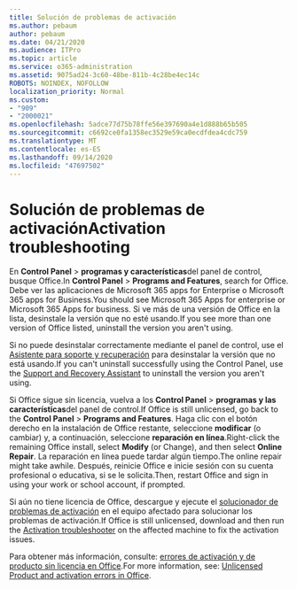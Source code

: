 ```yaml
---
title: Solución de problemas de activación
ms.author: pebaum
author: pebaum
ms.date: 04/21/2020
ms.audience: ITPro
ms.topic: article
ms.service: o365-administration
ms.assetid: 9075ad24-3c60-48be-811b-4c28be4ec14c
ROBOTS: NOINDEX, NOFOLLOW
localization_priority: Normal
ms.custom:
- "909"
- "2000021"
ms.openlocfilehash: 5adce77d75b78ffe56e397690a4e1d888b65b505
ms.sourcegitcommit: c6692ce0fa1358ec3529e59ca0ecdfdea4cdc759
ms.translationtype: MT
ms.contentlocale: es-ES
ms.lasthandoff: 09/14/2020
ms.locfileid: "47697502"
---
```

# <a name="activation-troubleshooting"></a><span data-ttu-id="17367-102">Solución de problemas de activación</span><span class="sxs-lookup"><span data-stu-id="17367-102">Activation troubleshooting</span></span>

<span data-ttu-id="17367-103">En **Control Panel** \> **programas y características**del panel de control, busque Office.</span><span class="sxs-lookup"><span data-stu-id="17367-103">In **Control Panel** \> **Programs and Features**, search for Office.</span></span> <span data-ttu-id="17367-104">Debe ver las aplicaciones de Microsoft 365 apps for Enterprise o Microsoft 365 apps for Business.</span><span class="sxs-lookup"><span data-stu-id="17367-104">You should see Microsoft 365 Apps for enterprise or Microsoft 365 Apps for business.</span></span> <span data-ttu-id="17367-105">Si ve más de una versión de Office en la lista, desinstale la versión que no esté usando.</span><span class="sxs-lookup"><span data-stu-id="17367-105">If you see more than one version of Office listed, uninstall the version you aren't using.</span></span>
  
<span data-ttu-id="17367-106">Si no puede desinstalar correctamente mediante el panel de control, use el [Asistente para soporte y recuperación](https://aka.ms/SARA-OfficeUninstall-Alchemy) para desinstalar la versión que no está usando.</span><span class="sxs-lookup"><span data-stu-id="17367-106">If you can't uninstall successfully using the Control Panel, use the [Support and Recovery Assistant](https://aka.ms/SARA-OfficeUninstall-Alchemy) to uninstall the version you aren't using.</span></span>
  
<span data-ttu-id="17367-107">Si Office sigue sin licencia, vuelva a los **Control Panel** \> **programas y las características**del panel de control.</span><span class="sxs-lookup"><span data-stu-id="17367-107">If Office is still unlicensed, go back to the **Control Panel** \> **Programs and Features**.</span></span> <span data-ttu-id="17367-108">Haga clic con el botón derecho en la instalación de Office restante, seleccione **modificar** (o cambiar) y, a continuación, seleccione **reparación en línea**.</span><span class="sxs-lookup"><span data-stu-id="17367-108">Right-click the remaining Office install, select **Modify** (or Change), and then select **Online Repair**.</span></span> <span data-ttu-id="17367-109">La reparación en línea puede tardar algún tiempo.</span><span class="sxs-lookup"><span data-stu-id="17367-109">The online repair might take awhile.</span></span> <span data-ttu-id="17367-110">Después, reinicie Office e inicie sesión con su cuenta profesional o educativa, si se le solicita.</span><span class="sxs-lookup"><span data-stu-id="17367-110">Then, restart Office and sign in using your work or school account, if prompted.</span></span>
  
<span data-ttu-id="17367-111">Si aún no tiene licencia de Office, descargue y ejecute el [solucionador de problemas de activación](https://aka.ms/SARA-OfficeActivation-Alchemy) en el equipo afectado para solucionar los problemas de activación.</span><span class="sxs-lookup"><span data-stu-id="17367-111">If Office is still unlicensed, download and then run the [Activation troubleshooter](https://aka.ms/SARA-OfficeActivation-Alchemy) on the affected machine to fix the activation issues.</span></span>
  
<span data-ttu-id="17367-112">Para obtener más información, consulte: [errores de activación y de producto sin licencia en Office](https://support.office.com/article/0d23d3c0-c19c-4b2f-9845-5344fedc4380).</span><span class="sxs-lookup"><span data-stu-id="17367-112">For more information, see: [Unlicensed Product and activation errors in Office](https://support.office.com/article/0d23d3c0-c19c-4b2f-9845-5344fedc4380).</span></span>

